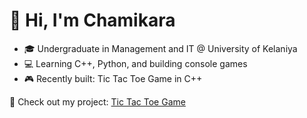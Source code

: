 

# 👋 Hi, I'm Chamikara
- 🎓 Undergraduate in Management and IT @ University of Kelaniya
- 💻 Learning C++, Python, and building console games
- 🎮 Recently built: Tic Tac Toe Game in C++

🔗 Check out my project: [Tic Tac Toe Game](https://github.com/imChamikara/tic-tac-toe-cpp)


<!--
**imChamikara/imChamikara** is a ✨ _special_ ✨ repository because its `README.md` (this file) appears on your GitHub profile.

Here are some ideas to get you started:

- 🔭 I’m currently working on ...
- 🌱 I’m currently learning ...
- 👯 I’m looking to collaborate on ...
- 🤔 I’m looking for help with ...
- 💬 Ask me about ...
- 📫 How to reach me: ...
- 😄 Pronouns: ...
- ⚡ Fun fact: ...
-->
